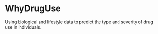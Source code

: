 # WhyDrugUse
Using biological and lifestyle data to predict the type and severity of drug use in individuals.

